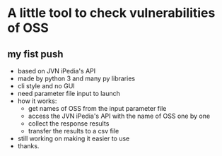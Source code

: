 # A little tool to check vulnerabilities of OSS
## my fist push

- based on JVN iPedia's API
- made by python 3 and many py libraries
- cli style and no GUI
- need parameter file input to launch
- how it works:
   - get names of OSS from the input parameter file
   - access the JVN iPedia's API with the name of OSS one by one
   - collect the response results
   - transfer the results to a csv file
- still working on making it easier to use
- thanks.
